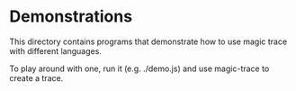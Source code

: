 # Demonstrations

This directory contains programs that demonstrate how to use magic trace with
different languages.

To play around with one, run it (e.g. ./demo.js) and use magic-trace to create
a trace.
